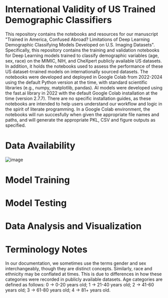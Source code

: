 # International Validity of US Trained Demographic Classifiers

This repository contains the notebooks and resources for our manuscript "Trained in America, Confused Abroad? Limitations of Deep Learning Demographic Classifying Models Developed on U.S. Imaging Datasets". Specifically, this repository contains the training and validation notebooks for Deep Learning models trained to classify demographic variables (age, sex, race) on the MIMIC, NIH, and CheXpert publicly available US datasets. In addition, it holds the notebooks used to assess the performance of these US dataset-trrained models on internationally sourced datasets. The notebooks were developed and deployed in Google Colab from 2022-2024 using the default Python version at the time, with standard scientific libraries (e.g., numpy, matplotlib, pandas). AI models were developed using the fast.ai library in 2022 with the default Google Colab installation at the time (version 2.7.7). There are no specific installation guides, as these notebooks are intended to help users understand our workflow and logic in the spirit of literate programming. In a Google Colab environment, the notebooks will run succesfully when given the appropriate file names and paths, and will generate the appropriate PKL, CSV and figure outputs as specified.

# Data Availability

![image](https://github.com/user-attachments/assets/655467fb-dde6-41ae-aff7-ed10fe137f9d)
# Model Training

# Model Testing

# Data Analysis and Visualization

# Terminology Notes
In our documentation, we sometimes use the terms gender and sex interchangeably, though they are distinct concepts. Similarly, race and ethnicity may be conflated at times. This is due to differences in how these categories were recorded in publicly available datasets. Age categories are defined as follows: 0 → 0-20 years old; 1 → 21-40 years old; 2 → 41-60 years old; 3 → 61-80 years old; 4 → 81+ years old.
